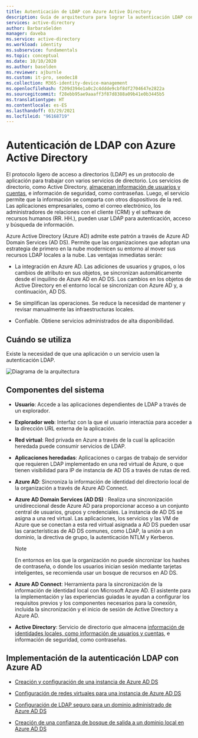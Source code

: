 ```yaml
---
title: Autenticación de LDAP con Azure Active Directory
description: Guía de arquitectura para lograr la autenticación LDAP con Azure Active Directory.
services: active-directory
author: BarbaraSelden
manager: daveba
ms.service: active-directory
ms.workload: identity
ms.subservice: fundamentals
ms.topic: conceptual
ms.date: 10/10/2020
ms.author: baselden
ms.reviewer: ajburnle
ms.custom: it-pro, seodec18
ms.collection: M365-identity-device-management
ms.openlocfilehash: f209d394e1a0c2c4ddde9cbf8df2704647e2822a
ms.sourcegitcommit: f28ebb95ae9aaaff3f87d8388a09b41e0b3445b5
ms.translationtype: HT
ms.contentlocale: es-ES
ms.lasthandoff: 03/29/2021
ms.locfileid: "96168719"
---
```

# <a name="ldap-authentication-with-azure-active-directory"></a>Autenticación de LDAP con Azure Active Directory

El protocolo ligero de acceso a directorios (LDAP) es un protocolo de aplicación para trabajar con varios servicios de directorio. Los servicios de directorio, como Active Directory, [almacenan información de usuarios y cuentas](https://www.dnsstuff.com/active-directory-service-accounts), e información de seguridad, como contraseñas. Luego, el servicio permite que la información se comparta con otros dispositivos de la red. Las aplicaciones empresariales, como el correo electrónico, los administradores de relaciones con el cliente (CRM) y el software de recursos humanos (RR. HH.), pueden usar LDAP para autenticación, acceso y búsqueda de información. 

Azure Active Directory (Azure AD) admite este patrón a través de Azure AD Domain Services (AD DS). Permite que las organizaciones que adoptan una estrategia de primero en la nube modernicen su entorno al mover sus recursos LDAP locales a la nube. Las ventajas inmediatas serán: 

* La integración en Azure AD. Las adiciones de usuarios y grupos, o los cambios de atributo en sus objetos, se sincronizan automáticamente desde el inquilino de Azure AD en AD DS. Los cambios en los objetos de Active Directory en el entorno local se sincronizan con Azure AD y, a continuación, AD DS.

* Se simplifican las operaciones. Se reduce la necesidad de mantener y revisar manualmente las infraestructuras locales. 

* Confiable. Obtiene servicios administrados de alta disponibilidad. 

## <a name="use-when"></a>Cuándo se utiliza

Existe la necesidad de que una aplicación o un servicio usen la autenticación LDAP.

![Diagrama de la arquitectura](./media/authentication-patterns/ldap-auth.png)

## <a name="components-of-system"></a>Componentes del sistema

* **Usuario**: Accede a las aplicaciones dependientes de LDAP a través de un explorador.

* **Explorador web**: Interfaz con la que el usuario interactúa para acceder a la dirección URL externa de la aplicación.

* **Red virtual**: Red privada en Azure a través de la cual la aplicación heredada puede consumir servicios de LDAP. 

* **Aplicaciones heredadas**: Aplicaciones o cargas de trabajo de servidor que requieren LDAP implementado en una red virtual de Azure, o que tienen visibilidad para IP de instancia de AD DS a través de rutas de red. 

* **Azure AD**: Sincroniza la información de identidad del directorio local de la organización a través de Azure AD Connect.

* **Azure AD Domain Services (AD DS)** : Realiza una sincronización unidireccional desde Azure AD para proporcionar acceso a un conjunto central de usuarios, grupos y credenciales. La instancia de AD DS se asigna a una red virtual. Las aplicaciones, los servicios y las VM de Azure que se conectan a esta red virtual asignada a AD DS pueden usar las características de AD DS comunes, como LDAP, la unión a un dominio, la directiva de grupo, la autenticación NTLM y Kerberos.
   > [!NOTE]
   >  En entornos en los que la organización no puede sincronizar los hashes de contraseña, o donde los usuarios inician sesión mediante tarjetas inteligentes, se recomienda usar un bosque de recursos en AD DS. 

* **Azure AD Connect**: Herramienta para la sincronización de la información de identidad local con Microsoft Azure AD. El asistente para la implementación y las experiencias guiadas le ayudan a configurar los requisitos previos y los componentes necesarios para la conexión, incluida la sincronización y el inicio de sesión de Active Directory a Azure AD. 

* **Active Directory**: Servicio de directorio que almacena [información de identidades locales, como información de usuarios y cuentas](https://www.dnsstuff.com/active-directory-service-accounts), e información de seguridad, como contraseñas.

## <a name="implement-ldap-authentication-with-azure-ad"></a>Implementación de la autenticación LDAP con Azure AD

* [Creación y configuración de una instancia de Azure AD DS](../../active-directory-domain-services/tutorial-create-instance.md) 

* [Configuración de redes virtuales para una instancia de Azure AD DS](../../active-directory-domain-services/tutorial-configure-networking.md) 

* [Configuración de LDAP seguro para un dominio administrado de Azure AD DS](../../active-directory-domain-services/tutorial-configure-ldaps.md) 

* [Creación de una confianza de bosque de salida a un dominio local en Azure AD DS](../../active-directory-domain-services/tutorial-create-forest-trust.md)

